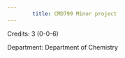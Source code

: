 ```yaml
---
        title: CMD799 Minor project
---
```

Credits: 3 (0-0-6)

Department: Department of Chemistry

